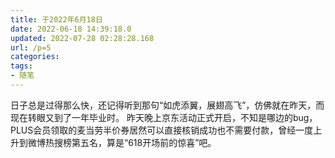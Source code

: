 ```yaml
---
title: 于2022年6月18日
date: 2022-06-18 14:39:18.0
updated: 2022-07-28 02:28:28.168
url: /p=5
categories: 
tags: 
- 随笔
---
```


日子总是过得那么快，还记得听到那句“如虎添翼，展翅高飞”，仿佛就在昨天，而现在转眼又到了一年毕业时。
昨天晚上京东活动正式开启，不知是哪边的bug，PLUS会员领取的麦当劳半价券居然可以直接核销成功也不需要付款，曾经一度上升到微博热搜榜第五名，算是“618开场前的惊喜”吧。